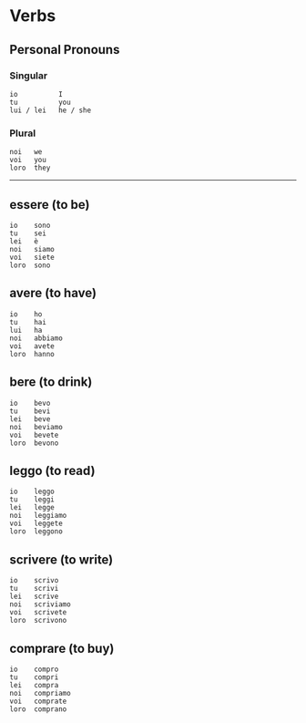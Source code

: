 # Verbs


## Personal Pronouns

### Singular

    io          I
    tu          you
    lui / lei   he / she

### Plural

    noi   we
    voi   you
    loro  they

---

## essere (to be)

    io    sono
    tu    sei
    lei   è
    noi   siamo
    voi   siete
    loro  sono


## avere (to have)

    io    ho
    tu    hai
    lui   ha
    noi   abbiamo
    voi   avete
    loro  hanno


## bere (to drink)

    io    bevo
    tu    bevi
    lei   beve
    noi   beviamo
    voi   bevete
    loro  bevono


## leggo (to read)

    io    leggo
    tu    leggi
    lei   legge
    noi   leggiamo
    voi   leggete
    loro  leggono


## scrivere (to write)

    io    scrivo
    tu    scrivi
    lei   scrive
    noi   scriviamo
    voi   scrivete
    loro  scrivono


## comprare (to buy)

    io    compro
    tu    compri
    lei   compra
    noi   compriamo
    voi   comprate
    loro  comprano
